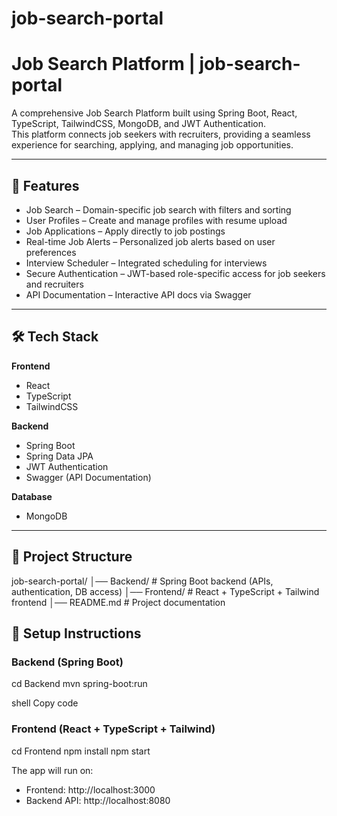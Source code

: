 # job-search-portal

# Job Search Platform | job-search-portal

A comprehensive Job Search Platform built using Spring Boot, React, TypeScript, TailwindCSS, MongoDB, and JWT Authentication.  
This platform connects job seekers with recruiters, providing a seamless experience for searching, applying, and managing job opportunities.

---

## 🚀 Features

- Job Search – Domain-specific job search with filters and sorting  
- User Profiles – Create and manage profiles with resume upload  
- Job Applications – Apply directly to job postings  
- Real-time Job Alerts – Personalized job alerts based on user preferences  
- Interview Scheduler – Integrated scheduling for interviews  
- Secure Authentication – JWT-based role-specific access for job seekers and recruiters  
- API Documentation – Interactive API docs via Swagger  

---

## 🛠️ Tech Stack

**Frontend**  
- React  
- TypeScript  
- TailwindCSS  

**Backend**  
- Spring Boot  
- Spring Data JPA  
- JWT Authentication  
- Swagger (API Documentation)  

**Database**  
- MongoDB  

---

## 📂 Project Structure

job-search-portal/
│── Backend/ # Spring Boot backend (APIs, authentication, DB access)
│── Frontend/ # React + TypeScript + Tailwind frontend
│── README.md # Project documentation

## 🔧 Setup Instructions

### Backend (Spring Boot)
cd Backend
mvn spring-boot:run

shell
Copy code

### Frontend (React + TypeScript + Tailwind)
cd Frontend
npm install
npm start

The app will run on:  
- Frontend: http://localhost:3000  
- Backend API: http://localhost:8080  
